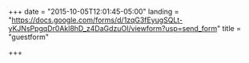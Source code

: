+++
date = "2015-10-05T12:01:45-05:00"
landing = "https://docs.google.com/forms/d/1zqG3fEyugSQLt-yKJNsPpgqDr0Akl8hD_z4DaGdzuOI/viewform?usp=send_form"
title = "guestform"

+++
